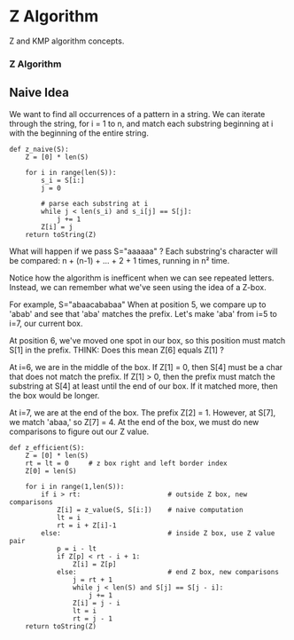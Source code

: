 # Z Algorithm

Z and KMP algorithm concepts.

### Z Algorithm

## Naive Idea

We want to find all occurrences of a pattern in a string. We can iterate through the string, for i = 1 to n, and match each substring beginning at i with the beginning of the entire string. 

```
def z_naive(S):
	Z = [0] * len(S)

	for i in range(len(S)):			
		s_i = S[i:]
		j = 0
		
		# parse each substring at i
		while j < len(s_i) and s_i[j] == S[j]:
			j += 1
		Z[i] = j
	return toString(Z)

```

What will happen if we pass S="aaaaaa" ? 
Each substring's character will be compared: n + (n-1) + ... + 2 + 1 times, running in n² time.

Notice how the algorithm is inefficent when we can see repeated letters. Instead, we can remember what we've seen using the idea of a Z-box.

For example, S="abaacababaa"
When at position 5, we compare up to 'abab' and see that 'aba' matches the prefix. Let's make 'aba' from i=5 to i=7, our current box.

At position 6, we've moved one spot in our box, so this position must match S[1] in the prefix. THINK: Does this mean Z[6] equals Z[1] ?

At i=6, we are in the middle of the box. If Z[1] = 0, then S[4] must be a char that does not match the prefix. If Z[1] > 0, then the prefix must match the substring at S[4] at least until the end of our box. If it matched more, then the box would be longer.

At i=7, we are at the end of the box. The prefix Z[2] = 1. However, at S[7], we match 'abaa,' so Z[7] = 4. At the end of the box, we must do new comparisons to figure out our Z value. 


```
def z_efficient(S):
	Z = [0] * len(S)		
	rt = lt = 0 	# z box right and left border index
	Z[0] = len(S)

	for i in range(1,len(S)):
		if i > rt:						# outside Z box, new comparisons
			Z[i] = z_value(S, S[i:])	# naive computation
			lt = i
			rt = i + Z[i]-1
		else:							# inside Z box, use Z value pair
			p = i - lt 					
			if Z[p] < rt - i + 1:
				Z[i] = Z[p]
			else:						# end Z box, new comparisons
				j = rt + 1
				while j < len(S) and S[j] == S[j - i]:
					j += 1
				Z[i] = j - i
				lt = i
				rt = j - 1
	return toString(Z)
```





